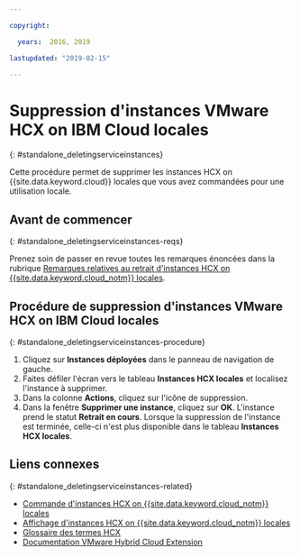 ```yaml
---

copyright:

  years:  2016, 2019

lastupdated: "2019-02-15"

---
```


# Suppression d'instances VMware HCX on IBM Cloud locales
{: #standalone_deletingserviceinstances}

Cette procédure permet de supprimer les instances HCX on {{site.data.keyword.cloud}} locales que vous avez commandées pour une utilisation locale.

## Avant de commencer
{: #standalone_deletingserviceinstances-reqs}

Prenez soin de passer en revue toutes les remarques énoncées dans la rubrique [Remarques relatives au retrait d'instances HCX on {{site.data.keyword.cloud_notm}} locales](/docs/services/vmwaresolutions/services?topic=vmware-solutions-standalone_considerations).

## Procédure de suppression d'instances VMware HCX on IBM Cloud locales
{: #standalone_deletingserviceinstances-procedure}

1. Cliquez sur **Instances déployées** dans le panneau de navigation de gauche.
2. Faites défiler l'écran vers le tableau **Instances HCX locales** et localisez l'instance à supprimer.
3. Dans la colonne **Actions**, cliquez sur l'icône de suppression.
4. Dans la fenêtre **Supprimer une instance**, cliquez sur **OK**.
   L'instance prend le statut **Retrait en cours**. Lorsque la suppression de l'instance est terminée, celle-ci n'est plus disponible dans le tableau **Instances HCX locales**.

## Liens connexes
{: #standalone_deletingserviceinstances-related}

* [Commande d'instances HCX on {{site.data.keyword.cloud_notm}} locales](/docs/services/vmwaresolutions/services?topic=vmware-solutions-standalone_orderingserviceinstances)
* [Affichage d'instances HCX on {{site.data.keyword.cloud_notm}} locales](/docs/services/vmwaresolutions/services?topic=vmware-solutions-standalone_viewingserviceinstances)
* [Glossaire des termes HCX](/docs/services/vmwaresolutions/services?topic=vmware-solutions-hcx_glossary)
* [Documentation VMware Hybrid Cloud Extension](https://cloud.vmware.com/vmware-hcx/resources)
